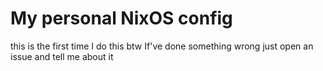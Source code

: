 # My personal NixOS config

this is the first time I do this btw
If've done something wrong just open an issue and tell me about it